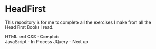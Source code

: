 # HeadFirst

This repository is for me to complete all the exercises I make from all the Head First Books I read. 


HTML and CSS - Complete <br>
JavaScript - In Process
JQuery - Next up